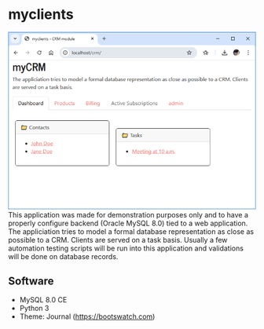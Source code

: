 # myclients

![HomePage](docs/images/homepage.png)  
This application was made for demonstration purposes only and to have a properly configure backend (Oracle MySQL 8.0) tied to a web application. The appliciation tries to model a formal database representation as close as possible to a CRM. Clients are served on a task basis. Usually a few automation testing scripts will be run into this application and validations will be done on database records.

## Software 

- MySQL 8.0 CE
- Python 3
- Theme: Journal (https://bootswatch.com)

